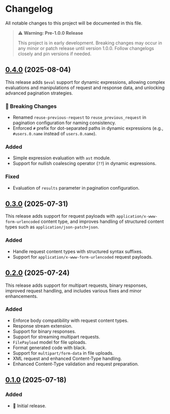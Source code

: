 # Changelog

All notable changes to this project will be documented in this file.

> ⚠️ **Warning: Pre-1.0.0 Release**
> 
> This project is in early development. Breaking changes may occur in any minor
> or patch release until version 1.0.0. Follow changelogs closely and pin
> versions if needed.

## [0.4.0](https://github.com/flusflas/apier/tree/v0.4.0) (2025-08-04)

This release adds `$eval` support for dynamic expressions, allowing complex
evaluations and manipulations of request and response data, and unlocking
advanced pagination strategies.

### 🧨 Breaking Changes

- Renamed `reuse-previous-request` to `reuse_previous_request` in pagination
  configuration for naming consistency.
- Enforced `#` prefix for dot-separated paths in dynamic expressions (e.g.,
  `#users.0.name` instead of `users.0.name`).

### Added

- Simple expression evaluation with `ast` module.
- Support for nullish coalescing operator (`??`) in dynamic expressions.

### Fixed

- Evaluation of `results` parameter in pagination configuration.

## [0.3.0](https://github.com/flusflas/apier/tree/v0.3.0) (2025-07-31)

This release adds support for request payloads with
`application/x-www-form-urlencoded` content type, and improves handling of
structured content types such as `application/json-patch+json`.

### Added

- Handle request content types with structured syntax suffixes.
- Support for `application/x-www-form-urlencoded` request payloads.

## [0.2.0](https://github.com/flusflas/apier/tree/v0.2.0) (2025-07-24)

This release adds support for multipart requests, binary responses, improved
request handling, and includes various fixes and minor enhancements.

### Added

- Enforce body compatibility with request content types.
- Response stream extension.
- Support for binary responses.
- Support for streaming multipart requests.
- `FilePayload` model for file uploads.
- Format generated code with black.
- Support for `multipart/form-data` in file uploads.
- XML request and enhanced Content-Type handling.
- Enhanced Content-Type validation and request preparation.

## [0.1.0](https://github.com/flusflas/apier/tree/v0.1.0) (2025-07-18)

### Added

- 🚀 Initial release.
